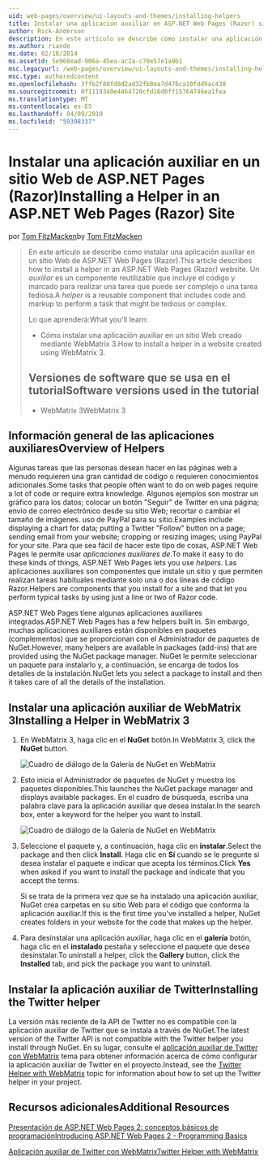 ```yaml
---
uid: web-pages/overview/ui-layouts-and-themes/installing-helpers
title: Instalar una aplicación auxiliar en ASP.NET Web Pages (Razor) sitio | Microsoft Docs
author: Rick-Anderson
description: En este artículo se describe cómo instalar una aplicación auxiliar en un sitio Web de ASP.NET Web Pages (Razor). Una aplicación auxiliar es un componente reutilizable que incluye código y marcado en por...
ms.author: riande
ms.date: 02/18/2014
ms.assetid: 5e968ead-906a-45ea-ac2a-c70e57e1a9b1
msc.legacyurl: /web-pages/overview/ui-layouts-and-themes/installing-helpers
msc.type: authoredcontent
ms.openlocfilehash: 3ffb2f88fd8d2ad32fb8ea7d476ca10fdd9ac430
ms.sourcegitcommit: 0f1119340e4464720cfd16d0ff15764746ea1fea
ms.translationtype: MT
ms.contentlocale: es-ES
ms.lasthandoff: 04/09/2019
ms.locfileid: "59398337"
---
```

# <a name="installing-a-helper-in-an-aspnet-web-pages-razor-site"></a><span data-ttu-id="a11ec-104">Instalar una aplicación auxiliar en un sitio Web de ASP.NET Pages (Razor)</span><span class="sxs-lookup"><span data-stu-id="a11ec-104">Installing a Helper in an ASP.NET Web Pages (Razor) Site</span></span>

<span data-ttu-id="a11ec-105">por [Tom FitzMacken](https://github.com/tfitzmac)</span><span class="sxs-lookup"><span data-stu-id="a11ec-105">by [Tom FitzMacken](https://github.com/tfitzmac)</span></span>

> <span data-ttu-id="a11ec-106">En este artículo se describe cómo instalar una aplicación auxiliar en un sitio Web de ASP.NET Web Pages (Razor).</span><span class="sxs-lookup"><span data-stu-id="a11ec-106">This article describes how to install a helper in an ASP.NET Web Pages (Razor) website.</span></span> <span data-ttu-id="a11ec-107">Un *auxiliar* es un componente reutilizable que incluye el código y marcado para realizar una tarea que puede ser complejo o una tarea tediosa.</span><span class="sxs-lookup"><span data-stu-id="a11ec-107">A *helper* is a reusable component that includes code and markup to perform a task that might be tedious or complex.</span></span>
> 
> <span data-ttu-id="a11ec-108">Lo que aprenderá:</span><span class="sxs-lookup"><span data-stu-id="a11ec-108">What you'll learn:</span></span>
> 
> - <span data-ttu-id="a11ec-109">Cómo instalar una aplicación auxiliar en un sitio Web creado mediante WebMatrix 3.</span><span class="sxs-lookup"><span data-stu-id="a11ec-109">How to install a helper in a website created using WebMatrix 3.</span></span>
>   
> 
> ## <a name="software-versions-used-in-the-tutorial"></a><span data-ttu-id="a11ec-110">Versiones de software que se usa en el tutorial</span><span class="sxs-lookup"><span data-stu-id="a11ec-110">Software versions used in the tutorial</span></span>
> 
> 
> - <span data-ttu-id="a11ec-111">WebMatrix 3</span><span class="sxs-lookup"><span data-stu-id="a11ec-111">WebMatrix 3</span></span>


## <a name="overview-of-helpers"></a><span data-ttu-id="a11ec-112">Información general de las aplicaciones auxiliares</span><span class="sxs-lookup"><span data-stu-id="a11ec-112">Overview of Helpers</span></span>

<span data-ttu-id="a11ec-113">Algunas tareas que las personas desean hacer en las páginas web a menudo requieren una gran cantidad de código o requieren conocimientos adicionales.</span><span class="sxs-lookup"><span data-stu-id="a11ec-113">Some tasks that people often want to do on web pages require a lot of code or require extra knowledge.</span></span> <span data-ttu-id="a11ec-114">Algunos ejemplos son mostrar un gráfico para los datos; colocar un botón "Seguir" de Twitter en una página; envío de correo electrónico desde su sitio Web; recortar o cambiar el tamaño de imágenes. uso de PayPal para su sitio.</span><span class="sxs-lookup"><span data-stu-id="a11ec-114">Examples include displaying a chart for data; putting a Twitter "Follow" button on a page; sending email from your website; cropping or resizing images; using PayPal for your site.</span></span> <span data-ttu-id="a11ec-115">Para que sea fácil de hacer este tipo de cosas, ASP.NET Web Pages le permite usar *aplicaciones auxiliares de*.</span><span class="sxs-lookup"><span data-stu-id="a11ec-115">To make it easy to do these kinds of things, ASP.NET Web Pages lets you use *helpers*.</span></span> <span data-ttu-id="a11ec-116">Las aplicaciones auxiliares son componentes que instale un sitio y que permiten realizan tareas habituales mediante solo una o dos líneas de código Razor.</span><span class="sxs-lookup"><span data-stu-id="a11ec-116">Helpers are components that you install for a site and that let you perform typical tasks by using just a line or two of Razor code.</span></span>

<span data-ttu-id="a11ec-117">ASP.NET Web Pages tiene algunas aplicaciones auxiliares integradas.</span><span class="sxs-lookup"><span data-stu-id="a11ec-117">ASP.NET Web Pages has a few helpers built in.</span></span> <span data-ttu-id="a11ec-118">Sin embargo, muchas aplicaciones auxiliares están disponibles en paquetes (complementos) que se proporcionan con el Administrador de paquetes de NuGet.</span><span class="sxs-lookup"><span data-stu-id="a11ec-118">However, many helpers are available in packages (add-ins) that are provided using the NuGet package manager.</span></span> <span data-ttu-id="a11ec-119">NuGet le permite seleccionar un paquete para instalarlo y, a continuación, se encarga de todos los detalles de la instalación.</span><span class="sxs-lookup"><span data-stu-id="a11ec-119">NuGet lets you select a package to install and then it takes care of all the details of the installation.</span></span>

## <a name="installing-a-helper-in-webmatrix-3"></a><span data-ttu-id="a11ec-120">Instalar una aplicación auxiliar de WebMatrix 3</span><span class="sxs-lookup"><span data-stu-id="a11ec-120">Installing a Helper in WebMatrix 3</span></span>

1. <span data-ttu-id="a11ec-121">En WebMatrix 3, haga clic en el **NuGet** botón.</span><span class="sxs-lookup"><span data-stu-id="a11ec-121">In WebMatrix 3, click the **NuGet** button.</span></span>

    ![Cuadro de diálogo de la Galería de NuGet en WebMatrix](installing-helpers/_static/image1.png)
2. <span data-ttu-id="a11ec-123">Esto inicia el Administrador de paquetes de NuGet y muestra los paquetes disponibles.</span><span class="sxs-lookup"><span data-stu-id="a11ec-123">This launches the NuGet package manager and displays available packages.</span></span> <span data-ttu-id="a11ec-124">En el cuadro de búsqueda, escriba una palabra clave para la aplicación auxiliar que desea instalar.</span><span class="sxs-lookup"><span data-stu-id="a11ec-124">In the search box, enter a keyword for the helper you want to install.</span></span>

    ![Cuadro de diálogo de la Galería de NuGet en WebMatrix](installing-helpers/_static/image2.png)
3. <span data-ttu-id="a11ec-126">Seleccione el paquete y, a continuación, haga clic en **instalar**.</span><span class="sxs-lookup"><span data-stu-id="a11ec-126">Select the package and then click **Install**.</span></span> <span data-ttu-id="a11ec-127">Haga clic en **Sí** cuando se le pregunte si desea instalar el paquete e indicar que acepta los términos.</span><span class="sxs-lookup"><span data-stu-id="a11ec-127">Click **Yes** when asked if you want to install the package and indicate that you accept the terms.</span></span>

     <span data-ttu-id="a11ec-128">Si se trata de la primera vez que se ha instalado una aplicación auxiliar, NuGet crea carpetas en su sitio Web para el código que conforma la aplicación auxiliar.</span><span class="sxs-lookup"><span data-stu-id="a11ec-128">If this is the first time you've installed a helper, NuGet creates folders in your website for the code that makes up the helper.</span></span>
4. <span data-ttu-id="a11ec-129">Para desinstalar una aplicación auxiliar, haga clic en el **galería** botón, haga clic en el **instalado** pestaña y seleccione el paquete que desea desinstalar.</span><span class="sxs-lookup"><span data-stu-id="a11ec-129">To uninstall a helper, click the **Gallery** button, click the **Installed** tab, and pick the package you want to uninstall.</span></span>

## <a name="installing-the-twitter-helper"></a><span data-ttu-id="a11ec-130">Instalar la aplicación auxiliar de Twitter</span><span class="sxs-lookup"><span data-stu-id="a11ec-130">Installing the Twitter helper</span></span>

<span data-ttu-id="a11ec-131">La versión más reciente de la API de Twitter no es compatible con la aplicación auxiliar de Twitter que se instala a través de NuGet.</span><span class="sxs-lookup"><span data-stu-id="a11ec-131">The latest version of the Twitter API is not compatible with the Twitter helper you install through NuGet.</span></span> <span data-ttu-id="a11ec-132">En su lugar, consulte el [aplicación auxiliar de Twitter con WebMatrix](twitter-helper.md) tema para obtener información acerca de cómo configurar la aplicación auxiliar de Twitter en el proyecto.</span><span class="sxs-lookup"><span data-stu-id="a11ec-132">Instead, see the [Twitter Helper with WebMatrix](twitter-helper.md) topic for information about how to set up the Twitter helper in your project.</span></span>

<a id="Additional_Resources"></a>
## <a name="additional-resources"></a><span data-ttu-id="a11ec-133">Recursos adicionales</span><span class="sxs-lookup"><span data-stu-id="a11ec-133">Additional Resources</span></span>


[<span data-ttu-id="a11ec-134">Presentación de ASP.NET Web Pages 2: conceptos básicos de programación</span><span class="sxs-lookup"><span data-stu-id="a11ec-134">Introducing ASP.NET Web Pages 2 - Programming Basics</span></span>](../getting-started/introducing-razor-syntax-c.md)

[<span data-ttu-id="a11ec-135">Aplicación auxiliar de Twitter con WebMatrix</span><span class="sxs-lookup"><span data-stu-id="a11ec-135">Twitter Helper with WebMatrix</span></span>](twitter-helper.md)
